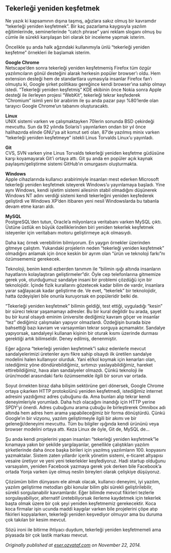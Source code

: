 ## Tekerleği yeniden keşfetmek

Ne yazık ki kapsamının dışına taşmış, ağızlara sakız olmuş bir kavramdır “tekerleği yeniden keşfetmek”. Bir kaç pazarlama kaygısıyla yazılım eğitimlerinde, seminerlerinde “catch phrase” yani reklam sloganı olmuş bu cümle ile sürekli karşılaşan biri olarak bir inceleme yapmak isterim.

Öncelikle şu anda halk ağzındaki kullanımıyla ünlü “tekerleği yeniden keşfetme” örnekleri ile başlamak isterim.

**Google Chrome**  
Netscape’den sonra tekerleği yeniden keşfetmemiş Firefox tüm özgür yazılımcıların gönül desteğini alarak herkesin popüler browser’ı oldu. Hem extension desteği hem de standartlara uymasıyla insanlar Firefox fan’ı olmuştu ki, Google şirket politikası gereğince kendi browser’ına sahip olmayı istedi. “Tekerleği yeniden keşfetmiş” KDE ekibinin önce Nokia sonra Apple desteği ile ilerleyen projesi “WebKit”, tekerleği tekrar keşfederek “Chromium” isimli yeni bir arabirim ile şu anda pazar payı %80’lerde olan tarayıcı Google Chrome’un tabanını oluşturacaktı.

**Linux**  
UNIX sistemi varken ve çalışmaktayken 70lerin sonunda BSD çekirdeği mevcuttu. Sun da 92 yılında Solaris’i yayınlarken ondan bir yıl önce halihazırda elinde GNU’ya ait komut seti olan, 87’de yazılmış minix varken “tekerleği yeniden keşfetmeye” istekli Linus Torvalds Linux’u yayınladı.

**Git**  
CVS, SVN varken yine Linus Torvalds tekerleği yeniden keşfetme güdüsüne karşı koyamayarak Git’i ortaya attı. Git şu anda en popüler açık kaynak paylaşım/geliştirme sistemi GitHub’ın omurgasını oluşturmakta.

**Windows**  
Apple cihazlarında kullanıcı arabirimiyle insanları mest ederken Microsoft tekerleği yeniden keşfetmek isteyerek Windows’u yayınlamaya başladı. Yine aynı Windows, kendi işletim sistemi ailesinin stabil olmadığını düşünerek Windows NT adını verdiği sistemi kendi tekerleğini yeniden keşfederek geliştirdi ve Windows XP’den itibaren yeni nesil Windowslarda bu tabanla devam etme kararı aldı.

**MySQL**  
PostgreSQL’den tutun, Oracle’a milyonlarca veritabanı varken MySQL çıktı. Üstüne üstlük en büyük özelliklerinden biri yeniden tekerlek keşfetmek isteyenler için veritabanı motoru geliştirmeye açık olmasıydı.

Daha kaç örnek verebilirim bilmiyorum. En yaygın örnekler üzerinden gitmeye çalıştım. Yukarıdaki projelerin neden “tekerleği yeniden keşfetmek” olmadığını anlamak için önce keskin bir ayrım olan “ürün ve teknoloji farkı”nı özümsememiz gerekecek.

Teknoloji, benim kendi ezberden tanımım ile “bilimin ışığı altında insanların hayatlarını kolaylaştıran geliştirmeler”dir. Öyle cep telefonlarına gitmemize gerek yok, oturduğumuz sandalye insani bir problemi çözdüğü için bir teknolojidir. İçinde fizik kurallarını gözetecek kadar bilim de vardır, insanlara yarar sağlayacak kadar geliştirme de. Ve evet, “tekerlek” bir teknolojidir, hatta özdeyişleri bile onunla kuruyorsak en popüleridir belki de.

“Tekerleği yeniden keşfetmek” bilimin geldiği, test ettiği, uyguladığı “kesin” bir süreci tekrar yaşamamayı adresler. Bu bir kural değildir bu arada, şayet bu bir kural olsaydı eminim üniversite dediğimiz kavram göçer ve insanlar “tez” dediğimiz çalışmaları yapıyor olmazlardı. Özdeğişin burada bize bahsettiği bazı kavram ve varsayımları tekrar sorguya açmamaktır. Sandalye yapıyorsak, sandalyeyi kullanan kişinin bir oturak kısmı üzerinde durması gerektiği artık bilimseldir. Deney edilmiş, denenmiştir.

Eğer ağzına “tekerleği yeniden keşfetmek”i sakız edenlerle mevcut sandalyelerimizi üretenler aynı fikre sahip olsaydı ilk üretilen sandalye modelini halen kullanıyor olurduk. Yani el/kol koymak için kenarları olan, istediğimiz yöne döndürebildiğimiz, sırtımızı yaslayabildiğimiz, hareket ettirebildiğimiz, hava alan sandalyeler olmazdı. Çünkü teknoloji ile ürün/model arasındaki farkı özümsemekle ilgili bir sorun var ortada.

Soyut örnekten biraz daha bilişim sektörüne geri dönersek, Google Chrome ortaya çıkarken HTTP protokolünü yeniden keşfetmedi, istediğimiz internet adresini yazdığımız adres çubuğunu da. Ama bunları alıp tekrar kendi deneyimleriyle yorumladı. Daha hızlı olacağını inandığı için HTTP yerine SPDY’yi önerdi. Adres çubuğunu arama çubuğu ile birleştirerek Omnibox adı altında hem adres hem arama yapabileceğimiz bir forma dönüştürdü. Çünkü Google’ın bir vizyonu, yazılım geliştirmeyle ilgili bir akımı ve bir geleneği/deneyimi mevcuttu. Tüm bu bilgiler ışığında kendi ürününü veya browser modelini ortaya attı. Keza Linux de öyle, Git de, MySQL de…

Şu anda kendi projelerini yapan insanları “tekerleği yeniden keşfetmek”le kınamaya yakın bir şekilde yargılayanlar, genellikle çalıştıkları yazılım şirketlerinde daha önce başka birileri için yazılmış yazılımların 100. kopyasını yazmaktalar. Sistem zaten yıllardır içerik yönetim sistemi, e-ticaret altyapısı vesaire üretiyor ve yeni yeni tekerlekler keşfediyoruz. Hadi startup olduğunu varsayalım, yeniden Facebook yazmaya gerek yok derken bile Facebook’a ortada Yonja varken üye olmuş neslin bireyleri olarak çelişkiye düşüyoruz.

Çözümüm bilim dünyasını ele almak olacak, kullanıcı deneyimi, iyi yazılım, yazılım geliştirme metodları gibi konular bilim gibi sürekli geliştirilebilir, sürekli sorgulanabilir kavramlardır. Eğer bilimde mevcut fikirleri tezlerle sorgulayabiliyor, alternatif üretebiliyorsak ilerleme kaydetmek için tekerlek başta olmak üzere bir çok şeyi yeniden keşfetmemiz gerekecektir. Koca koca firmalar işin ucunda maddi kaygılar varken bile projelerini çöpe atıp fikirleri kopyalarken, tekerleği yeniden keşvediyor olmuyor ama bu duruma çok takılan bir kesim mevcut.

Sözü ironi ile bitirme ihtiyacı duydum, tekerleği yeniden keşfetmemeli ama piyasada bir çok lastik markası mevcut.

*Originally published at* [*eser.ozvataf.com*](http://eser.ozvataf.com/tekerlegi-yeniden-kesfetmek/) *on November 22, 2014.*